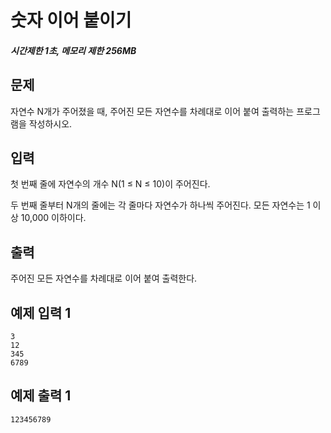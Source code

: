 # 숫자 이어 붙이기

##### 시간제한 1초, 메모리 제한 256MB

## 문제

자연수 N개가 주어졌을 때, 주어진 모든 자연수를 차례대로 이어 붙여 출력하는 프로그램을 작성하시오.



## 입력

첫 번째 줄에 자연수의 개수 N(1 ≤ N ≤ 10)이 주어진다.

두 번째 줄부터 N개의 줄에는 각 줄마다 자연수가 하나씩 주어진다. 모든 자연수는 1 이상 10,000 이하이다.



## 출력

주어진 모든 자연수를 차례대로 이어 붙여 출력한다.



## 예제 입력 1

```
3
12
345
6789
```



## 예제 출력 1

```
123456789
```


